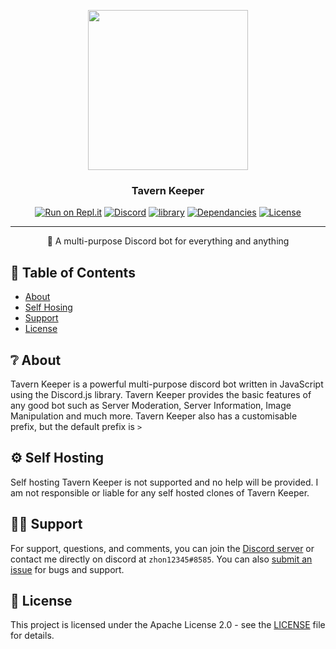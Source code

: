 <p align="center">
  <img width="256" height="256" src="https://cdn.discordapp.com/avatars/722414315595890699/3c6c163131d842be0bf3771f606ac83f.webp?size=256">
</p>
  
<h3 align="center">Tavern Keeper</h3>

<div align="center">

  [![Run on Repl.it](https://repl.it/badge/github/zhon12345/Tavern_Keeper)](https://repl.it/github/zhon12345/Tavern_Keeper)
  [![Discord](https://img.shields.io/discord/450846546867519503.svg?label=&logo=discord&logoColor=ffffff&color=7389D8&labelColor=6A7EC2)](https://discord.gg/WS3GthM)
  [![library](https://img.shields.io/badge/library-discord.js-blue)](https://discord.js.org/#/)
  [![Dependancies](https://img.shields.io/depfu/zhon12345/Tavern_Keeper)](https://github.com/zhon12345/Tavern_Keeper)
  [![License](http://img.shields.io/:license-mit-blue.svg)](http://doge.mit-license.org)

</div>

---

<p align="center"> 🤖 A multi-purpose Discord bot for everything and anything
    <br> 
</p>

## 📝 Table of Contents 

+ [About](https://github.com/zhon12345/Tavern_Keeper#-about)
+ [Self Hosing](https://github.com/zhon12345/Tavern_Keeper#-self-hosting)
+ [Support](https://github.com/zhon12345/Tavern_Keeper#%EF%B8%8F-support)
+ [License](https://github.com/zhon12345/Tavern_Keeper#-license)

## ❔ About
Tavern Keeper is a powerful multi-purpose discord bot written in JavaScript using the Discord.js library. Tavern Keeper provides the basic features of any good bot such as Server Moderation, Server Information, Image Manipulation and much more. Tavern Keeper also has a customisable prefix, but the default prefix is `>`

## ⚙ Self Hosting
Self hosting Tavern Keeper is not supported and no help will be provided. I am not responsible or liable for any self hosted clones of Tavern Keeper.

## 🙋‍♂️ Support
For support, questions, and comments, you can join the [Discord server](https://discord.gg/WS3GthM) or contact me directly on discord at `zhon12345#8585`. You can also [submit an issue](https://github.com/zhon12345/Tavern_Keeper/issues/new) for bugs and support.

## 📄 License
This project is licensed under the Apache License 2.0 - see the [LICENSE](https://github.com/zhon12345/Tavern_Keeper/blob/master/LICENSE) file for details.
